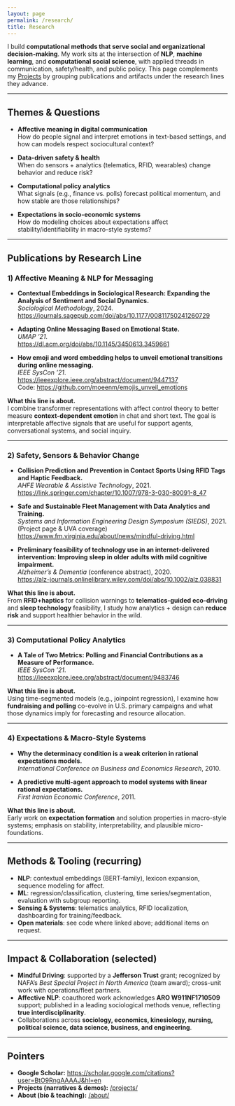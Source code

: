 ```yaml
---
layout: page
permalink: /research/
title: Research
---
```


I build **computational methods that serve social and organizational decision-making**. My work sits at the intersection of **NLP**, **machine learning**, and **computational social science**, with applied threads in communication, safety/health, and public policy. This page complements my [Projects](/projects/) by grouping publications and artifacts under the research lines they advance.

---

## Themes & Questions

- **Affective meaning in digital communication**  
  How do people signal and interpret emotions in text-based settings, and how can models respect sociocultural context?

- **Data-driven safety & health**  
  When do sensors + analytics (telematics, RFID, wearables) change behavior and reduce risk?

- **Computational policy analytics**  
  What signals (e.g., finance vs. polls) forecast political momentum, and how stable are those relationships?

- **Expectations in socio-economic systems**  
  How do modeling choices about expectations affect stability/identifiability in macro-style systems?

---

## Publications by Research Line

### 1) Affective Meaning & NLP for Messaging
- **Contextual Embeddings in Sociological Research: Expanding the Analysis of Sentiment and Social Dynamics.**  
  *Sociological Methodology*, 2024.  
  <https://journals.sagepub.com/doi/abs/10.1177/00811750241260729>

- **Adapting Online Messaging Based on Emotional State.**  
  *UMAP ’21*.  
  <https://dl.acm.org/doi/abs/10.1145/3450613.3459661>

- **How emoji and word embedding helps to unveil emotional transitions during online messaging.**  
  *IEEE SysCon ’21*.  
  <https://ieeexplore.ieee.org/abstract/document/9447137>  
  Code: <https://github.com/moeenm/emojis_unveil_emotions>

**What this line is about.**  
I combine transformer representations with affect control theory to better measure **context-dependent emotion** in chat and short text. The goal is interpretable affective signals that are useful for support agents, conversational systems, and social inquiry.

---

### 2) Safety, Sensors & Behavior Change
- **Collision Prediction and Prevention in Contact Sports Using RFID Tags and Haptic Feedback.**  
  *AHFE Wearable & Assistive Technology*, 2021.  
  <https://link.springer.com/chapter/10.1007/978-3-030-80091-8_47>

- **Safe and Sustainable Fleet Management with Data Analytics and Training.**  
  *Systems and Information Engineering Design Symposium (SIEDS)*, 2021.  
  (Project page & UVA coverage) <https://www.fm.virginia.edu/about/news/mindful-driving.html>

- **Preliminary feasibility of technology use in an internet-delivered intervention: Improving sleep in older adults with mild cognitive impairment.**  
  *Alzheimer’s & Dementia* (conference abstract), 2020.  
  <https://alz-journals.onlinelibrary.wiley.com/doi/abs/10.1002/alz.038831>

**What this line is about.**  
From **RFID+haptics** for collision warnings to **telematics-guided eco-driving** and **sleep technology** feasibility, I study how analytics + design can **reduce risk** and support healthier behavior in the wild.

---

### 3) Computational Policy Analytics
- **A Tale of Two Metrics: Polling and Financial Contributions as a Measure of Performance.**  
  *IEEE SysCon ’21*.  
  <https://ieeexplore.ieee.org/abstract/document/9483746>

**What this line is about.**  
Using time-segmented models (e.g., joinpoint regression), I examine how **fundraising and polling** co-evolve in U.S. primary campaigns and what those dynamics imply for forecasting and resource allocation.

---

### 4) Expectations & Macro-Style Systems
- **Why the determinacy condition is a weak criterion in rational expectations models.**  
  *International Conference on Business and Economics Research*, 2010.

- **A predictive multi-agent approach to model systems with linear rational expectations.**  
  *First Iranian Economic Conference*, 2011.

**What this line is about.**  
Early work on **expectation formation** and solution properties in macro-style systems; emphasis on stability, interpretability, and plausible micro-foundations.

---

## Methods & Tooling (recurring)
- **NLP**: contextual embeddings (BERT-family), lexicon expansion, sequence modeling for affect.  
- **ML**: regression/classification, clustering, time series/segmentation, evaluation with subgroup reporting.  
- **Sensing & Systems**: telematics analytics, RFID localization, dashboarding for training/feedback.  
- **Open materials**: see code where linked above; additional items on request.

---

## Impact & Collaboration (selected)
- **Mindful Driving**: supported by a **Jefferson Trust** grant; recognized by NAFA’s *Best Special Project in North America* (team award); cross-unit work with operations/fleet partners.  
- **Affective NLP**: coauthored work acknowledges **ARO W911NF1710509** support; published in a leading sociological methods venue, reflecting **true interdisciplinarity**.  
- Collaborations across **sociology, economics, kinesiology, nursing, political science, data science, business, and engineering**.

---

## Pointers
- **Google Scholar:** <https://scholar.google.com/citations?user=BtO9RngAAAAJ&hl=en>  
- **Projects (narratives & demos):** [/projects/](/projects/)  
- **About (bio & teaching):** [/about/](/about/)

